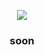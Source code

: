 <div align="center">
  <p>
    <a href="https://tenpi.github.io/soundcloud.ts/"><img src="https://raw.githubusercontent.com/cloudr-app/opensoundcloud/master/images/opensoundcloud.svg" /></a>
  </p>
</div>

<div align="center">
  <h3>soon</h3>
</div>
